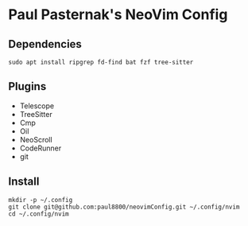 # Paul Pasternak's NeoVim Config

## Dependencies
```
sudo apt install ripgrep fd-find bat fzf tree-sitter
```

## Plugins
- Telescope
- TreeSitter
- Cmp
- Oil
- NeoScroll
- CodeRunner
- git

## Install
```
mkdir -p ~/.config
git clone git@github.com:paul8800/neovimConfig.git ~/.config/nvim
cd ~/.config/nvim
```
